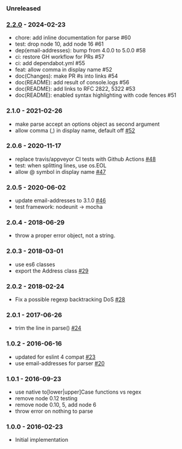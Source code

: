 
### Unreleased


### [2.2.0] - 2024-02-23

- chore: add inline documentation for parse #60
- test: drop node 10, add node 16 #61
- dep(email-addresses): bump from 4.0.0 to 5.0.0 #58
- ci: restore GH workflow for PRs #57
- ci: add dependabot.yml #55
- feat: allow comma in display name #52
- doc(Changes): make PR #s into links #54
- doc(README): add result of console.logs #56
- doc(README): add links to RFC 2822, 5322 #53
- doc(README): enabled syntax highlighting with code fences #51


### 2.1.0 - 2021-02-26

- make parse accept an options object as second argument
- allow comma (,) in display name, default off [#52](https://github.com/haraka/node-address-rfc2822/pull/52)


### 2.0.6 - 2020-11-17

- replace travis/appveyor CI tests with Github Actions [#48](https://github.com/haraka/node-address-rfc2822/pull/48)
- test: when splitting lines, use os.EOL
- allow @ symbol in display name [#47](https://github.com/haraka/node-address-rfc2822/pull/47)


### 2.0.5 - 2020-06-02

- update email-addresses to 3.1.0 [#46](https://github.com/haraka/node-address-rfc2822/pull/46)
- test framework: nodeunit -> mocha


### 2.0.4 - 2018-06-29

- throw a proper error object, not a string.


### 2.0.3 - 2018-03-01

- use es6 classes
- export the Address class [#29](https://github.com/haraka/node-address-rfc2822/pull/29)


### 2.0.2 - 2018-02-24

- Fix a possible regexp backtracking DoS [#28](https://github.com/haraka/node-address-rfc2822/pull/28)


### 2.0.1 - 2017-06-26

- trim the line in parse() [#24](https://github.com/haraka/node-address-rfc2822/pull/24)


### 1.0.2 - 2016-06-16

- updated for eslint 4 compat [#23](https://github.com/haraka/node-address-rfc2822/pull/23)
- use email-addresses for parser [#20](https://github.com/haraka/node-address-rfc2822/pull/20)


### 1.0.1 - 2016-09-23

- use native to[lower|upper]Case functions vs regex
- remove node 0.12 testing
- remove node 0.10, 5, add node 6
- throw error on nothing to parse


### 1.0.0 - 2016-02-23

- Initial implementation

[2.2.0]: https://github.com/haraka/node-address-rfc2822/releases/tag/2.2.0
